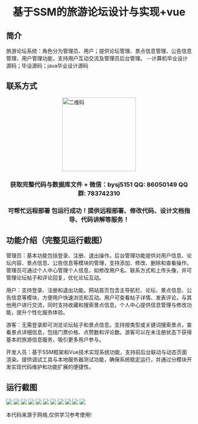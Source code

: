 <p><h1 align="center">基于SSM的旅游论坛设计与实现+vue</h1></p>

## 简介
旅游论坛系统：角色分为管理员、用户；提供论坛管理、景点信息管理、公告信息管理、用户管理功能，支持用户互动交流及管理员后台管理。    --计算机毕业设计源码；毕设源码；java毕业设计源码


## 联系方式
<img src="https://bs-1329754181.cos.ap-shanghai.myqcloud.com/wx.jpg" alt="二维码" style="display: block; margin: 0 auto;" width="200px">
<p><h3 align="center">获取完整代码与数据库文件 + 微信：bysj5151 QQ: 86050149 QQ群: 783742310</h3></p>
<p><h3 align="center">可帮忙远程部署 包运行成功！提供远程部署、修改代码、设计文档指导、代码讲解等服务！</h3></p>

## 功能介绍（完整见运行截图）
管理员：基本功能包括登录、注册、退出操作。后台管理功能提供对用户信息、论坛内容、景点信息、公告信息等模块的管理，支持添加、修改、删除和查看操作。管理员可通过个人中心管理个人信息，如修改用户名、联系方式和上传头像，并可管理论坛帖子和评论回复，优化论坛互动。

用户：支持登录、注册和退出功能。网站首页包含主导航栏、论坛、景点信息、公告信息等模块，方便用户快速浏览和互动。用户可查看帖子详情、发表评论，与其他用户进行交流，同时支持收藏和搜索景点信息。个人中心提供信息管理与修改功能，提升个性化服务体验。

游客：无需登录即可浏览论坛帖子和景点信息。支持按类型或关键词搜索景点，查看景点详细信息，包括门票价格、点赞数和评论数。游客可以在未注册状态下获得基本的旅游信息服务，吸引更多用户参与。

开发人员：基于SSM框架和Vue技术实现系统功能，支持前后台联动与动态页面渲染。提供调试工具与本地服务器测试功能，确保系统稳定运行，并通过分模块开发实现代码维护和功能扩展的便捷性。


## 运行截图
![](https://bs-1329754181.cos.ap-shanghai.myqcloud.com/ssm/TourismForum/img/001.jpg)
![](https://bs-1329754181.cos.ap-shanghai.myqcloud.com/ssm/TourismForum/img/002.jpg)
![](https://bs-1329754181.cos.ap-shanghai.myqcloud.com/ssm/TourismForum/img/003.jpg)
![](https://bs-1329754181.cos.ap-shanghai.myqcloud.com/ssm/TourismForum/img/004.jpg)
![](https://bs-1329754181.cos.ap-shanghai.myqcloud.com/ssm/TourismForum/img/005.jpg)
![](https://bs-1329754181.cos.ap-shanghai.myqcloud.com/ssm/TourismForum/img/006.jpg)
![](https://bs-1329754181.cos.ap-shanghai.myqcloud.com/ssm/TourismForum/img/007.jpg)
![](https://bs-1329754181.cos.ap-shanghai.myqcloud.com/ssm/TourismForum/img/008.jpg)
![](https://bs-1329754181.cos.ap-shanghai.myqcloud.com/ssm/TourismForum/img/009.jpg)
![](https://bs-1329754181.cos.ap-shanghai.myqcloud.com/ssm/TourismForum/img/010.jpg)
![](https://bs-1329754181.cos.ap-shanghai.myqcloud.com/ssm/TourismForum/img/011.jpg)

<p>本代码来源于网络,仅供学习参考使用!</p>
